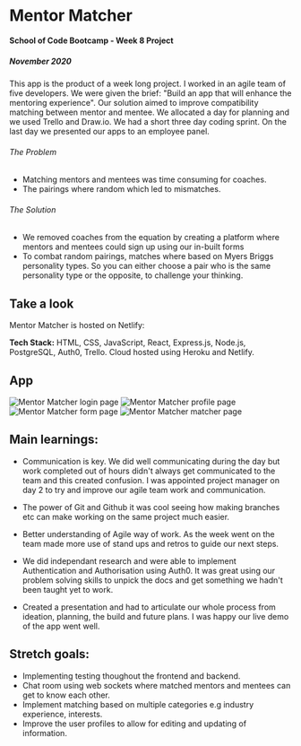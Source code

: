 # Mentor Matcher

**School of Code Bootcamp - Week 8 Project**

##### November 2020

This app is the product of a week long project. I worked in an agile team of five developers. We were given the brief: "Build an app that will enhance the mentoring experience". Our solution aimed to improve compatibility matching between mentor and mentee. We allocated a day for planning and we used Trello and Draw.io. We had a short three day coding sprint. On the last day we presented our apps to an employee panel.

###### The Problem

- Matching mentors and mentees was time consuming for coaches.
- The pairings where random which led to mismatches.

###### The Solution

- We removed coaches from the equation by creating a platform where mentors and mentees could sign up using our in-built forms
- To combat random pairings, matches where based on Myers Briggs personality types. So you can either choose a pair who is the same personality type or the opposite, to challenge your thinking.

## Take a look

Mentor Matcher is hosted on Netlify:

**Tech Stack:** HTML, CSS, JavaScript, React, Express.js, Node.js, PostgreSQL, Auth0, Trello. Cloud hosted using Heroku and Netlify.

## App

![Mentor Matcher login page](mentor-matcher-front-end/public/loginPage.png)
![Mentor Matcher profile page](mentor-matcher-front-end/public/ProfilePage.png)
![Mentor Matcher form page](mentor-matcher-front-end/public/lFormpage.png)
![Mentor Matcher matcher page](mentor-matcher-front-end/public/matchPage.png)

## Main learnings:

- Communication is key. We did well communicating during the day but work completed out of hours didn't always get communicated to the team and this created confusion. I was appointed project manager on day 2 to try and improve our agile team work and communication.

- The power of Git and Github it was cool seeing how making branches etc can make working on the same project much easier.

- Better understanding of Agile way of work. As the week went on the team made more use of stand ups and retros to guide our next steps.

- We did independant research and were able to implement Authentication and Authorisation using Auth0. It was great using our problem solving skills to unpick the docs and get something we hadn't been taught yet to work.

- Created a presentation and had to articulate our whole process from ideation, planning, the build and future plans. I was happy our live demo of the app went well.

## Stretch goals:

- Implementing testing thoughout the frontend and backend.
- Chat room using web sockets where matched mentors and mentees can get to know each other.
- Implement matching based on multiple categories e.g industry experience, interests.
- Improve the user profiles to allow for editing and updating of information.
